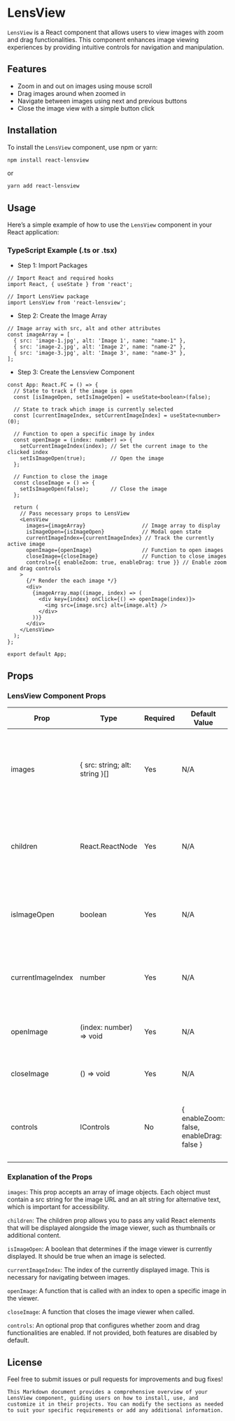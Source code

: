 # LensView

`LensView` is a React component that allows users to view images with zoom and drag functionalities. This component enhances image viewing experiences by providing intuitive controls for navigation and manipulation.

## Features

- Zoom in and out on images using mouse scroll
- Drag images around when zoomed in
- Navigate between images using next and previous buttons
- Close the image view with a simple button click

## Installation

To install the `LensView` component, use npm or yarn:

```bash
npm install react-lensview
```

or

```bash
yarn add react-lensview
```

## Usage

Here’s a simple example of how to use the `LensView` component in your React application:

### TypeScript Example (.ts or .tsx)

- Step 1: Import Packages
```
// Import React and required hooks
import React, { useState } from 'react';

// Import LensView package
import LensView from 'react-lensview';
```

- Step 2: Create the Image Array
```
// Image array with src, alt and other attributes
const imageArray = [
  { src: 'image-1.jpg', alt: 'Image 1', name: "name-1" },
  { src: 'image-2.jpg', alt: 'Image 2', name: "name-2" },
  { src: 'image-3.jpg', alt: 'Image 3', name: "name-3" },
];
```

- Step 3: Create the Lensview Component

```
const App: React.FC = () => {
  // State to track if the image is open
  const [isImageOpen, setIsImageOpen] = useState<boolean>(false);

  // State to track which image is currently selected
  const [currentImageIndex, setCurrentImageIndex] = useState<number>(0);

  // Function to open a specific image by index
  const openImage = (index: number) => {
    setCurrentImageIndex(index); // Set the current image to the clicked index
    setIsImageOpen(true);        // Open the image
  };

  // Function to close the image
  const closeImage = () => {
    setIsImageOpen(false);       // Close the image
  };

  return (
    // Pass necessary props to LensView
    <LensView
      images={imageArray}                  // Image array to display
      isImageOpen={isImageOpen}            // Modal open state
      currentImageIndex={currentImageIndex} // Track the currently active image
      openImage={openImage}                // Function to open images
      closeImage={closeImage}              // Function to close images
      controls={{ enableZoom: true, enableDrag: true }} // Enable zoom and drag controls
    >
      {/* Render the each image */}
      <div>
        {imageArray.map((image, index) => (
          <div key={index} onClick={() => openImage(index)}>
            <img src={image.src} alt={image.alt} />
          </div>
        ))}
      </div>
    </LensView>
  );
};

export default App;
```

## Props

### LensView Component Props

| Prop              | Type                           | Required | Default Value                            | Description                                                                                 |
| ----------------- | ------------------------------ | -------- | ---------------------------------------- | ------------------------------------------------------------------------------------------- |
| images            | { src: string; alt: string }[] | Yes      | N/A                                      | An array of image objects containing `src` (URL of the image) and `alt` (alternative text). |
| children          | React.ReactNode                | Yes      | N/A                                      | Child components or elements to be displayed alongside the image viewer.                    |
| isImageOpen       | boolean                        | Yes      | N/A                                      | A flag indicating whether the image viewer is open or closed.                               |
| currentImageIndex | number                         | Yes      | N/A                                      | The index of the currently displayed image in the `images` array.                           |
| openImage         | (index: number) => void        | Yes      | N/A                                      | Function to open an image at a specified index.                                             |
| closeImage        | () => void                     | Yes      | N/A                                      | Function to close the image viewer.                                                         |
| controls          | IControls                      | No       | { enableZoom: false, enableDrag: false } | An object to configure controls; includes `enableZoom` and `enableDrag` flags.              |

### Explanation of the Props

`images`: This prop accepts an array of image objects. Each object must contain a src string for the image URL and an alt string for alternative text, which is important for accessibility.

`children`: The children prop allows you to pass any valid React elements that will be displayed alongside the image viewer, such as thumbnails or additional content.

`isImageOpen`: A boolean that determines if the image viewer is currently displayed. It should be true when an image is selected.

`currentImageIndex`: The index of the currently displayed image. This is necessary for navigating between images.

`openImage`: A function that is called with an index to open a specific image in the viewer.

`closeImage`: A function that closes the image viewer when called.

`controls`: An optional prop that configures whether zoom and drag functionalities are enabled. If not provided, both features are disabled by default.

## License

Feel free to submit issues or pull requests for improvements and bug fixes!

```
This Markdown document provides a comprehensive overview of your LensView component, guiding users on how to install, use, and customize it in their projects. You can modify the sections as needed to suit your specific requirements or add any additional information.
```
